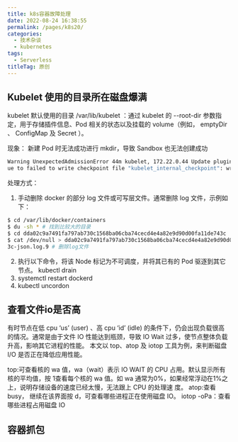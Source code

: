 ```yaml
---
title: k8s容器故障处理
date: 2022-08-24 16:38:55
permalink: /pages/k8s20/
categories:
  - 技术杂谈
  - kubernetes
tags:
  - Serverless
titleTag: 原创
---
```


## Kubelet 使用的目录所在磁盘爆满

kubelet 默认使用的目录
/var/lib/kubelet ：通过 kubelet 的 --root-dir 参数指定，用于存储插件信息、Pod 相关的状态以及挂载的
volume（例如， emptyDir 、 ConfigMap 及 Secret ）。

现象： 新建 Pod 时无法成功进行 mkdir，导致 Sandbox 也无法创建成功
```bash
Warning UnexpectedAdmissionError 44m kubelet, 172.22.0.44 Update plugin resources failed d
ue to failed to write checkpoint file "kubelet_internal_checkpoint": write /var/lib/kubelet/deviceplugins/.728425055: no space left on device, which is unexpected.
```

处理方式：
1. 手动删除 docker 的部分 log 文件或可写层文件。通常删除 log 文件，示例如下：
```bash
$ cd /var/lib/docker/containers
$ du -sh * # 找到比较大的目录
$ cd dda02c9a7491fa797ab730c1568ba06cba74cecd4e4a82e9d90d00fa11de743c
$ cat /dev/null > dda02c9a7491fa797ab730c1568ba06cba74cecd4e4a82e9d90d00fa11de74
3c-json.log.9 # 删除log文件
```
2. 执行以下命令，将该 Node 标记为不可调度，并将其已有的 Pod 驱逐到其它节点。
kubectl drain <node-name>
3. systemctl restart dockerd
4. kubectl uncordon <node-name>

## 查看文件io是否高
有时节点在低 cpu ‘us’ (user) 、高 cpu ‘id’ (idle) 的条件下，仍会出现负载很高的情况。通常是由于文件
IO 性能达到瓶颈，导致 IO Wait 过多，使节点整体负载升高，影响其它进程的性能。
本文以 top、atop 及 iotop 工具为例，来判断磁盘 I/O 是否正在降低应用性能。

top:可查看核的 wa 值，wa（wait）表示 IO WAIT 的 CPU 占用。默认显示所有核的平均值，按
1查看每个核的 wa 值。如
wa 通常为0%，如果经常浮动在1%之上，说明存储设备的速度已经太慢，无法跟上 CPU 的处理速
度。
atop:查看 busy， 继续在该界面按 d，可查看哪些进程正在使用磁盘 IO。
iotop -oPa：查看哪些进程占用磁盘 IO

## 容器抓包
